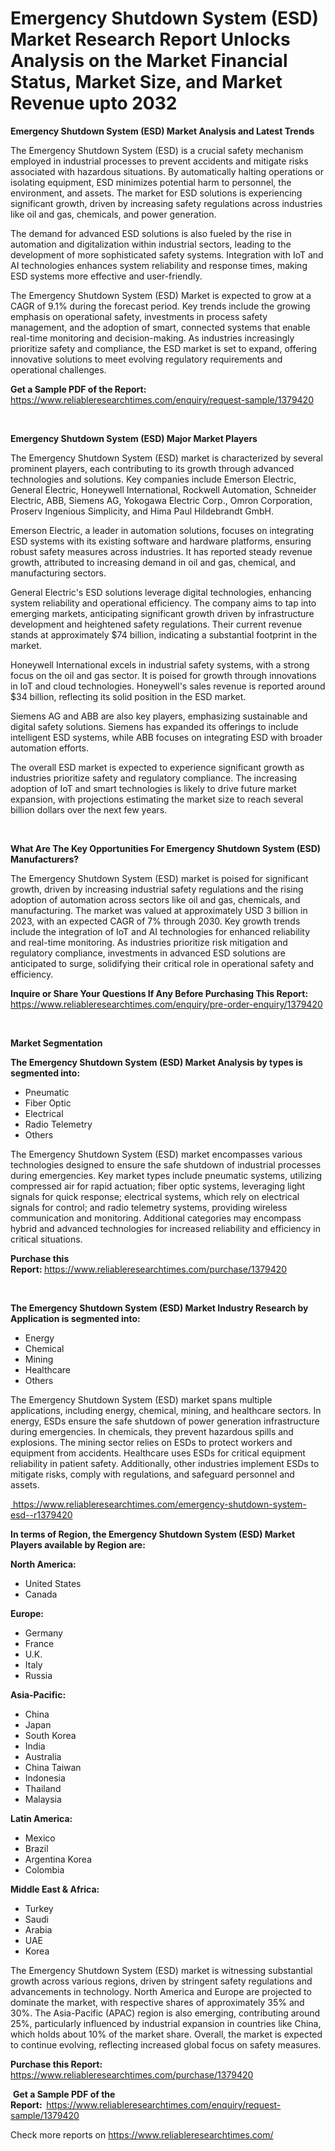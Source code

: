 <p><h1>Emergency Shutdown System (ESD) Market Research Report Unlocks Analysis on the Market Financial Status, Market Size, and Market Revenue upto 2032</h1></p><p><strong>Emergency Shutdown System (ESD) Market Analysis and Latest Trends</strong></p>
<p><p>The Emergency Shutdown System (ESD) is a crucial safety mechanism employed in industrial processes to prevent accidents and mitigate risks associated with hazardous situations. By automatically halting operations or isolating equipment, ESD minimizes potential harm to personnel, the environment, and assets. The market for ESD solutions is experiencing significant growth, driven by increasing safety regulations across industries like oil and gas, chemicals, and power generation. </p><p>The demand for advanced ESD solutions is also fueled by the rise in automation and digitalization within industrial sectors, leading to the development of more sophisticated safety systems. Integration with IoT and AI technologies enhances system reliability and response times, making ESD systems more effective and user-friendly.</p><p>The Emergency Shutdown System (ESD) Market is expected to grow at a CAGR of 9.1% during the forecast period. Key trends include the growing emphasis on operational safety, investments in process safety management, and the adoption of smart, connected systems that enable real-time monitoring and decision-making. As industries increasingly prioritize safety and compliance, the ESD market is set to expand, offering innovative solutions to meet evolving regulatory requirements and operational challenges.</p></p>
<p><strong>Get a Sample PDF of the Report:&nbsp;</strong> <a href="https://www.reliableresearchtimes.com/enquiry/request-sample/1379420?utm_campaign=2642&utm_medium=2&utm_source=Github&utm_content=ia&utm_term=11032025&utm_id=emergency-shutdown-system-esd">https://www.reliableresearchtimes.com/enquiry/request-sample/1379420</a></p>
<p>&nbsp;</p>
<p><strong>Emergency Shutdown System (ESD) Major Market Players</strong></p>
<p><p>The Emergency Shutdown System (ESD) market is characterized by several prominent players, each contributing to its growth through advanced technologies and solutions. Key companies include Emerson Electric, General Electric, Honeywell International, Rockwell Automation, Schneider Electric, ABB, Siemens AG, Yokogawa Electric Corp., Omron Corporation, Proserv Ingenious Simplicity, and Hima Paul Hildebrandt GmbH.</p><p>Emerson Electric, a leader in automation solutions, focuses on integrating ESD systems with its existing software and hardware platforms, ensuring robust safety measures across industries. It has reported steady revenue growth, attributed to increasing demand in oil and gas, chemical, and manufacturing sectors.</p><p>General Electric's ESD solutions leverage digital technologies, enhancing system reliability and operational efficiency. The company aims to tap into emerging markets, anticipating significant growth driven by infrastructure development and heightened safety regulations. Their current revenue stands at approximately $74 billion, indicating a substantial footprint in the market.</p><p>Honeywell International excels in industrial safety systems, with a strong focus on the oil and gas sector. It is poised for growth through innovations in IoT and cloud technologies. Honeywell's sales revenue is reported around $34 billion, reflecting its solid position in the ESD market.</p><p>Siemens AG and ABB are also key players, emphasizing sustainable and digital safety solutions. Siemens has expanded its offerings to include intelligent ESD systems, while ABB focuses on integrating ESD with broader automation efforts.</p><p>The overall ESD market is expected to experience significant growth as industries prioritize safety and regulatory compliance. The increasing adoption of IoT and smart technologies is likely to drive future market expansion, with projections estimating the market size to reach several billion dollars over the next few years.</p></p>
<p>&nbsp;</p>
<p><strong>What Are The Key Opportunities For Emergency Shutdown System (ESD) Manufacturers?</strong></p>
<p><p>The Emergency Shutdown System (ESD) market is poised for significant growth, driven by increasing industrial safety regulations and the rising adoption of automation across sectors like oil and gas, chemicals, and manufacturing. The market was valued at approximately USD 3 billion in 2023, with an expected CAGR of 7% through 2030. Key growth trends include the integration of IoT and AI technologies for enhanced reliability and real-time monitoring. As industries prioritize risk mitigation and regulatory compliance, investments in advanced ESD solutions are anticipated to surge, solidifying their critical role in operational safety and efficiency.</p></p>
<p><strong>Inquire or Share Your Questions If Any Before Purchasing This Report:</strong> <a href="https://www.reliableresearchtimes.com/enquiry/pre-order-enquiry/1379420?utm_campaign=2642&utm_medium=2&utm_source=Github&utm_content=ia&utm_term=11032025&utm_id=emergency-shutdown-system-esd">https://www.reliableresearchtimes.com/enquiry/pre-order-enquiry/1379420</a></p>
<p>&nbsp;</p>
<p><strong>Market Segmentation</strong></p>
<p><strong>The Emergency Shutdown System (ESD) Market Analysis by types is segmented into:</strong></p>
<p><ul><li>Pneumatic</li><li>Fiber Optic</li><li>Electrical</li><li>Radio Telemetry</li><li>Others</li></ul></p>
<p><p>The Emergency Shutdown System (ESD) market encompasses various technologies designed to ensure the safe shutdown of industrial processes during emergencies. Key market types include pneumatic systems, utilizing compressed air for rapid actuation; fiber optic systems, leveraging light signals for quick response; electrical systems, which rely on electrical signals for control; and radio telemetry systems, providing wireless communication and monitoring. Additional categories may encompass hybrid and advanced technologies for increased reliability and efficiency in critical situations.</p></p>
<p><strong>Purchase this Report:&nbsp;</strong><a href="https://www.reliableresearchtimes.com/purchase/1379420?utm_campaign=2642&utm_medium=2&utm_source=Github&utm_content=ia&utm_term=11032025&utm_id=emergency-shutdown-system-esd">https://www.reliableresearchtimes.com/purchase/1379420</a></p>
<p>&nbsp;</p>
<p><strong>The Emergency Shutdown System (ESD) Market Industry Research by Application is segmented into:</strong></p>
<p><ul><li>Energy</li><li>Chemical</li><li>Mining</li><li>Healthcare</li><li>Others</li></ul></p>
<p><p>The Emergency Shutdown System (ESD) market spans multiple applications, including energy, chemical, mining, and healthcare sectors. In energy, ESDs ensure the safe shutdown of power generation infrastructure during emergencies. In chemicals, they prevent hazardous spills and explosions. The mining sector relies on ESDs to protect workers and equipment from accidents. Healthcare uses ESDs for critical equipment reliability in patient safety. Additionally, other industries implement ESDs to mitigate risks, comply with regulations, and safeguard personnel and assets.</p></p>
<p><a href="https://www.reliableresearchtimes.com/emergency-shutdown-system-esd--r1379420?utm_campaign=2642&utm_medium=2&utm_source=Github&utm_content=ia&utm_term=11032025&utm_id=emergency-shutdown-system-esd">&nbsp;https://www.reliableresearchtimes.com/emergency-shutdown-system-esd--r1379420</a></p>
<p><strong>In terms of Region, the Emergency Shutdown System (ESD) Market Players available by Region are:</strong></p>
<p>
    <p> <strong> North America: </strong>
        <ul>
            <li>United States</li>
            <li>Canada</li>
        </ul>
        </p> 
    <p> <strong> Europe: </strong>
        <ul>
            <li>Germany</li>
            <li>France</li>
            <li>U.K.</li>
            <li>Italy</li>
            <li>Russia</li>
        </ul>
        </p> 
    <p> <strong> Asia-Pacific: </strong>
        <ul>
            <li>China</li>
            <li>Japan</li>
            <li>South Korea</li>
            <li>India</li>
            <li>Australia</li>
            <li>China Taiwan</li>
            <li>Indonesia</li>
            <li>Thailand</li>
            <li>Malaysia</li>
        </ul>
        </p> 
    <p> <strong> Latin America: </strong>
        <ul>
            <li>Mexico</li>
            <li>Brazil</li>
            <li>Argentina Korea</li>
            <li>Colombia</li>
        </ul>
        </p> 
    <p> <strong> Middle East & Africa: </strong>
        <ul>
            <li>Turkey</li>
            <li>Saudi</li>
            <li>Arabia</li>
            <li>UAE</li>
            <li>Korea</li>
        </ul>
    </p>
    </p>
<p><p>The Emergency Shutdown System (ESD) market is witnessing substantial growth across various regions, driven by stringent safety regulations and advancements in technology. North America and Europe are projected to dominate the market, with respective shares of approximately 35% and 30%. The Asia-Pacific (APAC) region is also emerging, contributing around 25%, particularly influenced by industrial expansion in countries like China, which holds about 10% of the market share. Overall, the market is expected to continue evolving, reflecting increased global focus on safety measures.</p></p>
<p><strong>Purchase this Report: </strong><a href="https://www.reliableresearchtimes.com/purchase/1379420?utm_campaign=2642&utm_medium=2&utm_source=Github&utm_content=ia&utm_term=11032025&utm_id=emergency-shutdown-system-esd">https://www.reliableresearchtimes.com/purchase/1379420</a></p>
<p>&nbsp;<strong>Get a Sample PDF of the Report:&nbsp;&nbsp;</strong><a href="https://www.reliableresearchtimes.com/enquiry/request-sample/1379420?utm_campaign=2642&utm_medium=2&utm_source=Github&utm_content=ia&utm_term=11032025&utm_id=emergency-shutdown-system-esd">https://www.reliableresearchtimes.com/enquiry/request-sample/1379420</a></p>
<p><strong></strong></p>
<p>Check more reports on <a href="https://www.reliableresearchtimes.com/?utm_campaign=2642&utm_medium=2&utm_source=Github&utm_content=ia&utm_term=11032025&utm_id=emergency-shutdown-system-esd">https://www.reliableresearchtimes.com/</a></p>